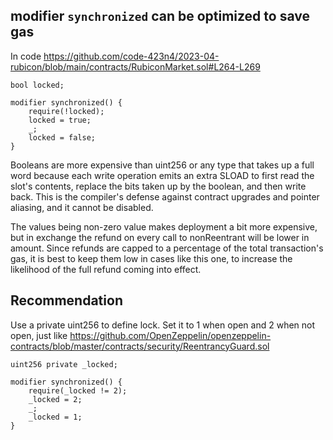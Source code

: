 ## modifier `synchronized` can be optimized to save gas

In code https://github.com/code-423n4/2023-04-rubicon/blob/main/contracts/RubiconMarket.sol#L264-L269

```solidity
bool locked;

modifier synchronized() {
    require(!locked);
    locked = true;
    _;
    locked = false;
}
```
Booleans are more expensive than uint256 or any type that takes up a full word because each write operation emits an extra SLOAD to first read the slot's contents, replace the bits taken up by the boolean, and then write back. This is the compiler's defense against contract upgrades and pointer aliasing, and it cannot be disabled.

The values being non-zero value makes deployment a bit more expensive, but in exchange the refund on every call to nonReentrant will be lower in amount. Since refunds are capped to a percentage of the total transaction's gas, it is best to keep them low in cases like this one, to increase the likelihood of the full refund coming into effect.

## Recommendation
Use a private uint256 to define lock. Set it to 1 when open and 2 when not open, just like  https://github.com/OpenZeppelin/openzeppelin-contracts/blob/master/contracts/security/ReentrancyGuard.sol

```solidity
uint256 private _locked;

modifier synchronized() {
    require(_locked != 2);
    _locked = 2;
    _;
    _locked = 1;
}
```